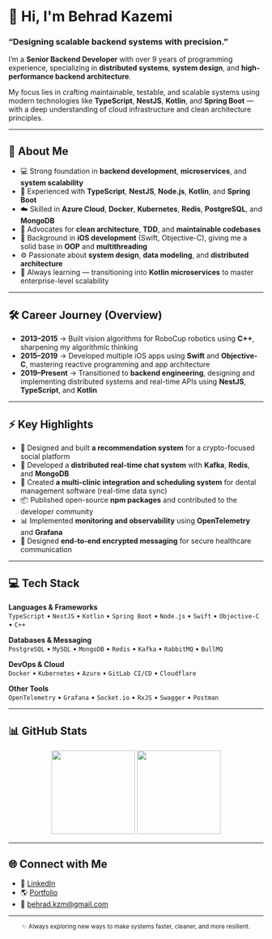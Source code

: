 # 👋 Hi, I'm Behrad Kazemi

### “Designing scalable backend systems with precision.”

I’m a **Senior Backend Developer** with over 9 years of programming experience, specializing in **distributed systems**, **system design**, and **high-performance backend architecture**.

My focus lies in crafting maintainable, testable, and scalable systems using modern technologies like **TypeScript**, **NestJS**, **Kotlin**, and **Spring Boot** — with a deep understanding of cloud infrastructure and clean architecture principles.

---

## 🧩 About Me

- 💻 Strong foundation in **backend development**, **microservices**, and **system scalability**  
- 🧠 Experienced with **TypeScript**, **NestJS**, **Node.js**, **Kotlin**, and **Spring Boot**  
- ☁️ Skilled in **Azure Cloud**, **Docker**, **Kubernetes**, **Redis**, **PostgreSQL**, and **MongoDB**  
- 🧾 Advocates for **clean architecture**, **TDD**, and **maintainable codebases**  
- 🧩 Background in **iOS development** (Swift, Objective-C), giving me a solid base in **OOP** and **multithreading**  
- ⚙️ Passionate about **system design**, **data modeling**, and **distributed architecture**  
- 🧠 Always learning — transitioning into **Kotlin microservices** to master enterprise-level scalability  

---

## 🛠️ Career Journey (Overview)

- **2013–2015** → Built vision algorithms for RoboCup robotics using **C++**, sharpening my algorithmic thinking  
- **2015–2019** → Developed multiple iOS apps using **Swift** and **Objective-C**, mastering reactive programming and app architecture  
- **2019–Present** → Transitioned to **backend engineering**, designing and implementing distributed systems and real-time APIs using **NestJS**, **TypeScript**, and **Kotlin**

---

## ⚡ Key Highlights

- 🧩 Designed and built **a recommendation system** for a crypto-focused social platform  
- 💬 Developed a **distributed real-time chat system** with **Kafka**, **Redis**, and **MongoDB**  
- 🦷 Created **a multi-clinic integration and scheduling system** for dental management software (real-time data sync)  
- 📦 Published open-source **npm packages** and contributed to the developer community  
- 📊 Implemented **monitoring and observability** using **OpenTelemetry** and **Grafana**  
- 🔐 Designed **end-to-end encrypted messaging** for secure healthcare communication  

---

## 💻 Tech Stack

**Languages & Frameworks**  
`TypeScript` • `NestJS` • `Kotlin` • `Spring Boot` • `Node.js` • `Swift` • `Objective-C` • `C++`

**Databases & Messaging**  
`PostgreSQL` • `MySQL` • `MongoDB` • `Redis` • `Kafka` • `RabbitMQ` • `BullMQ`

**DevOps & Cloud**  
`Docker` • `Kubernetes` • `Azure` • `GitLab CI/CD` • `Cloudflare`

**Other Tools**  
`OpenTelemetry` • `Grafana` • `Socket.io` • `RxJS` • `Swagger` • `Postman`

---

## 📊 GitHub Stats

<p align="center">
  <img src="https://github-readme-stats.vercel.app/api?username=behrad-kzm&show_icons=true&theme=transparent&hide_border=true&hide_title=true" height="165" />
  <img src="https://github-readme-stats.vercel.app/api/top-langs/?username=behrad-kzm&layout=compact&theme=transparent&hide_border=true" height="165" />
</p>

---

## 🌐 Connect with Me

- 💼 [LinkedIn](https://www.linkedin.com/in/kaazemi)  
- 🌎 [Portfolio](https://www.behradkazemi.com)  
- 📧 behrad.kzm@gmail.com  

---

<p align="center">
  <sub>✨ Always exploring new ways to make systems faster, cleaner, and more resilient.</sub>
</p>
